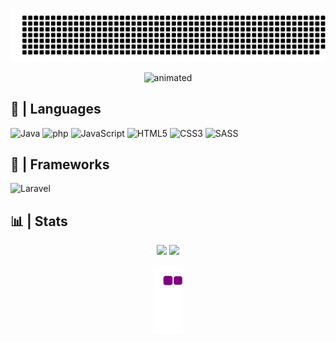 <p align="center" margin="0">
  <img src="gitartwork.svg" alt="animated"/>
</p>

<p align="center">
  <img src="https://media.giphy.com/media/45sVOVmjAuG2eGu0gf/giphy-downsized-large.gif" alt="animated" width="100%" height="350px"/>
</p>

## 🎐 | Languages
![Java](https://img.shields.io/badge/java-white?style=for-the-badge&logo=data%3Aimage%2Fpng%3Bbase64%2CiVBORw0KGgoAAAANSUhEUgAAAEAAAABACAYAAACqaXHeAAAABGdBTUEAALGPC%2FxhBQAAACBjSFJNAAB6JgAAgIQAAPoAAACA6AAAdTAAAOpgAAA6mAAAF3CculE8AAAACXBIWXMAAA3XAAAN1wFCKJt4AAAAB3RJTUUH5gocEwQGz9nfoQAAAAZiS0dEAP8A%2FwD%2FoL2nkwAACDtJREFUeNrlmgdsVWUUx29b2kpLy2itrGCJTMFWZgtU4grLAi4IEhAbcERLkCEURIZCGAoiFBBZbQERUEFQEEErQ5AqWAl7aNkbLMvu%2Bj%2Fmf5MvX%2B7roO%2B1va8v%2BSX03fG%2Bc%2B75%2FmdcDKOcfY5HBgoxYA2ozL%2BNCvOhwS%2BBdNCpQjnANBa8APLBQuBRER0QQwccArUqogMm0QE3QWSFcIBivAjfZjogC0RXNAe0AVcVB3R3ewcoxovgzaHx5hZo59YOUIw31f%2BG4gD3FUHNcKEXOKcYL8x2yzpAM7wKiAPXNePPg5Zu5QCLp96UJW%2BOZnwuGGlxvmFbh2gGeIHe4IhmuMkSRoaV8farDDUDgsB0cMuB8StBsMU26QzmMU3a1viHwHoHhueBJBCinF8V9AFbmBJXgTq2cYBmfHOwy4HxmWAGCOS5vqAH2AqyQQZ4HwTYSgMU4xuA3Q6MvwaGAB%2BeGw5WgNs8foHNkZetRFBZbDWwzoHxx0FPnucNXgVp2vEutssA2oLjuL914yUiWvMcCf2ZDHXz%2BEHQwZapT1l0M3DawnjZ2w15juzrz7Tjx8wewJZ5X1n4FAvjRQjrKzl9nBYhNyiAti96JIXt0YxPZz43z5EtcEk7Zz7wtHUJzMWHglOacftAdcUB4y3SYbTt63%2FFAfr%2BT1FyvbBUO56hRojdHSAlb6pm4FGzvyfzLTRihq33v%2BIA2ceJmnHX1RYXjLVwgGhClDs4wBxyZGltbl%2FleDT3ve6ETRRR27e%2BIng7NOPileM1wZ8WDpD5wEB3iQKZ891RjNtLfTCPD3dQJiebMwG7O8BHE7s76js%2F9v5bLRxwBYS5QzYw2MNvV4ybo%2FULMuT4S3PAXfCkuzjAoPofVLq8UO14fxqtZowWth%2BIakZGsRYQAwdrxwK10nm7WTTpn%2BGJ2UXCpZ%2BiLkIYvfAqDAwwDe3ASNirjb8ClImRpMYBVllAu3clUA90BN3B46C2S51gYaAHqAoagPZcSH%2FwBngbtPl%2FIfn56tOWqc8i0Fj5rhE4SwckOPrfIfzNyqAXWAVOgjsgC9wFB8Fg4Ot0J2iGB4O%2BYAnYA86C2yAPZIJTYAuINq%2FRQr6S2vUx74vxG0Ft%2Be5Yu6qOoqoR%2BBmcB%2F%2BCfA1xxnBXOuARLiBH%2B%2BHTYCF4HoSqT0FlREKGsWDMMmNC%2FElj6kcpRr5heJ6IqLLoRIT%2FqnNhRu2EEXONYUl5%2BnXy1OuDMN63Bv9%2BAkwGf2trkQfQxKlOUBYz28LrN8FE0ArUYYTI1vDn4mXRPsSX3%2FkNT8wJGLU4PWjtoKHt4yd8EzZ4Zb483bagM3gZjKFTk8EZ8CUIsHBsa3BAW1OsqxzwgYUDJPQzwHWQxr34G9gOfgI%2FgE1E%2Fv0j2AZ2g9RhSbmH4Qy57iJI573U%2B8v3M%2FjUHW2NOO2aBGqU0x1QlwKUYeEIZ3KL%2BjIONDONUZ%2Bq5oCR2vUSLV6ucIDB0H4OJIFDfGq5JTBWhOsaI2cNGMX0Vq2gHK98FwJ2afec5upMIHiCmiAC9GYYLgPLacgGhv33YCNYD76i4%2BZSN94EPUAL8ADze6GFjVYPTNeMl60YVZr1wH2MiESmv6b83lsRPh%2F%2B7aWHcwH1hV8hYS8PYChrANP4XDrW0%2BVVIX8gkPVAFhcgqv0gld6zECPFIVWYOcJZNwzj%2FVLA18wsVteLQ99h%2FWEaL46Ywi1aaiVxK6ZBVbyOMnWtBgvALIbpVKp5PKNFtsQv4Di4yiIq3yKnv67VFTV4H%2FX8VBZn3qXdE4hQrSihCBbEHToplL%2FXkppiiuc%2BRkLdUm2ItP0o%2B3Ugc%2Fzle3SGmQkkejaDj8Eg0IFCa6bgHTxnEXUnpNQNL0AM%2FZizpVkZz4wgTvkV%2FMEwTWGBtIHFimyLt5RMUIuianV%2F0ZVH6RCPMjO8EEdIS%2FoY63YP7l0Ryurcu2aJ7F2EbOBI%2FcuH4RZt6mgKWiYrsepFNZJPPYRPOEJvpsr1h4vsqrWn%2F7DWX8HUJPl6ALeHhHtP0I9V3wLu%2B4PUAbl2KWhe7pxQwBN81qJFtmqa5JxsklfI%2BWmsC%2FzLxAFFCFsPFiSeTIdJRXBCccihYNZz5ACXaYKD%2BZvM3WLYoUkx8wVr%2FX5KVTiACn%2FmHjrGXG6BvWCenuYKWKNkjm5OG4UpNxalfoaGmvM3s%2BRMZS6WwUNjzWG%2BnBN2YYqbyj29jr3CNiIpci014D3Qh4VOjeIMXsFT4BJ40dkOeE2rtXMoalEOJjOFUYlq78%2BawddR91eE%2B4RwHXEcvuSzCSr5dlA6rTUWIboTvMvG5WGOv3yLke6Kgw9TqUyCIlnrT2SKPaD1IAdYSBlssLxK6gCD4e1I1DIZdvuZwhKY7kS1X2FW6MSiqA1DO5xD1XDO8SJ5vDPDdyAnutN4v%2B%2BoB6dprFWJLQPRmaAh19yNTVYTZzjAj3k67R4UPJsieJsToxsUuCtKrr%2FJ4xnFyB6iQ0eoSzFsvT0ZjbP4W1J%2FBJVIC7RQbMiXHcspfhdZ9OS5qAPMpaGX2fhsZVaIZcTcTx0IZgEmYnxOGaB2crYYqroQxInP00x%2FQxn68xi2q5kGN3PhyVT8nezkkpkJNjFUV9OAGcwEsRyvdeRTrcP%2BIZDdYFuK82LuezXV7mfWcmlNoNODKe5TvjP4kA6ZBCaAsewRRnM7yR4fwldYJrFkCKe743gPmRt%2BTmelcCvesiiWDnNcX78sXpBG0Oj1pbA9sqklJ%2Fi%2B4ROKZ5kOQ9SiKZgNTFeOsSZzW8gT%2FJ2d4gUK1V0OQXKJ%2BYIzne%2F9jjK%2Ff6sUSv2Y%2B%2Bsz1ZWoFP4P3x8T%2BXWkccgAAAAldEVYdGRhdGU6Y3JlYXRlADIwMjItMTAtMjhUMTk6MDM6NDkrMDA6MDAA%2B4AIAAAAJXRFWHRkYXRlOm1vZGlmeQAyMDIyLTEwLTI4VDE5OjAzOjQ5KzAwOjAwcaY4tAAAABl0RVh0U29mdHdhcmUAd3d3Lmlua3NjYXBlLm9yZ5vuPBoAAAAASUVORK5CYII%3D)
![php](https://img.shields.io/badge/php-3570a1?style=for-the-badge&logo=php&logoColor=white)
![JavaScript](https://img.shields.io/badge/JavaScript-323330?style=for-the-badge&logo=javascript&logoColor=F7DF1E)
![HTML5](https://img.shields.io/badge/HTML5-E34F26?style=for-the-badge&logo=html5&logoColor=white)
![CSS3](https://img.shields.io/badge/CSS3-1572B6?style=for-the-badge&logo=css3&logoColor=white)
![SASS](https://img.shields.io/static/v1?style=for-the-badge&message=Sass&color=CC6699&logo=Sass&logoColor=FFFFFF&label=)

## 🎏 | Frameworks
![Laravel](https://img.shields.io/badge/laravel-white?style=for-the-badge&logo=laravel&logoColor=ff1100)


## 📊 | Stats
<p align="center">
  <img width="49%" src="https://github-readme-stats.vercel.app/api?username=SeiryuJP&show_icons=true&hide_border=true&theme=merko&count_private=true"/>
  <img width="49%" src="https://github-readme-streak-stats.herokuapp.com/?user=SeiryuJP&hide_border=true&theme=merko"/>
</p>

<p align="center">
  <img src="https://github.com/SeiryuJP/SeiryuJP/blob/output/github-contribution-grid-snake.gif" alt="animated"/>
</p>
